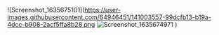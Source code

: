 ![Screenshot_1635675101](https://user-images.githubusercontent.com/64946451/141003557-99dcfb13-b19a-4dcc-b908-2acf5ffa8b28.png
![Screenshot_1635674971](https://user-images.githubusercontent.com/64946451/141003582-85f279e8-f819-498d-a507-e6efe4ab2547.png)
)
